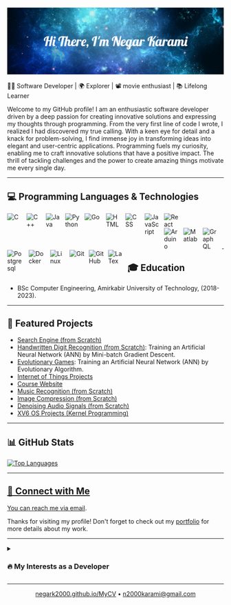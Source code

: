 <!--# ❄️ Hi there, I'm Negar! 👋-->
![❄️ Hi there, I'm Negar!👋](https://github.com/negarK2000/negarK2000/blob/main/intro.png)

<!-- Introduction -->
👩‍💻 Software Developer | 🌍 Explorer | 📽️ movie enthusiast | 📚 Lifelong Learner

Welcome to my GitHub profile! I am an enthusiastic software developer driven by a deep passion for creating innovative solutions and expressing my thoughts through programming. From the very first line of code I wrote, I realized I had discovered my true calling. With a keen eye for detail and a knack for problem-solving, I find immense joy in transforming ideas into elegant and user-centric applications. Programming fuels my curiosity, enabling me to craft innovative solutions that have a positive impact. The thrill of tackling challenges and the power to create amazing things motivate me every single day.

---

<!-- Skills -->
## 💻 Programming Languages & Technologies

  <img align="left" alt="C" width="35px" style="padding-right:10px;" src="https://cdn.jsdelivr.net/gh/devicons/devicon/icons/c/c-original.svg"/>
  <img align="left" alt="C++" width="35px" style="padding-right:10px;" src="https://cdn.jsdelivr.net/gh/devicons/devicon/icons/cplusplus/cplusplus-line.svg"/>
  <img align="left" alt="Java" width="35px" style="padding-right:10px;" src="https://cdn.jsdelivr.net/gh/devicons/devicon/icons/java/java-original.svg"/>
  <img align="left" alt="Python" width="35px" style="padding-right:10px;" src="https://cdn.jsdelivr.net/gh/devicons/devicon/icons/python/python-plain.svg" />
  <img align="left" alt="Go" width="40px" style="padding-right:10px;" src="https://cdn.jsdelivr.net/gh/devicons/devicon/icons/go/go-original.svg"/>
  <img align="left" alt="HTML" width="35px" style="padding-right:10px;" src="https://cdn.jsdelivr.net/gh/devicons/devicon/icons/html5/html5-plain.svg" />
  <img align="left" alt="CSS" width="35px" style="padding-right:10px;" src="https://cdn.jsdelivr.net/gh/devicons/devicon/icons/css3/css3-plain.svg" />
  <img align="left" alt="JavaScript" width="35px" style="padding-right:10px;" src="https://cdn.jsdelivr.net/gh/devicons/devicon/icons/javascript/javascript-plain.svg" />
  <img align="left" alt="React" width="35px" style="padding-right:10px;" src="https://cdn.jsdelivr.net/gh/devicons/devicon/icons/react/react-original.svg" />

  <br />
  <br />

  <img align="left" alt="Arduino" width="35px" style="padding-right:10px;" src="https://cdn.jsdelivr.net/gh/devicons/devicon/icons/arduino/arduino-original-wordmark.svg" />
  <img align="left" alt="Matlab" width="35px" style="padding-right:10px;" src="https://cdn.jsdelivr.net/gh/devicons/devicon/icons/matlab/matlab-original.svg" />
  <img align="left" alt="GraphQL" width="35px" style="padding-right:10px;" src="https://cdn.jsdelivr.net/gh/devicons/devicon/icons/graphql/graphql-plain-wordmark.svg" />
  <img align="left" alt="Postgresql" width="40px" style="padding-right:10px;" src="https://cdn.jsdelivr.net/gh/devicons/devicon/icons/postgresql/postgresql-original-wordmark.svg" />
  <img align="left" alt="Docker" width="40px" style="padding-right:10px;" src="https://cdn.jsdelivr.net/gh/devicons/devicon/icons/docker/docker-original.svg" />
  <img align="left" alt="Linux" width="35px" style="padding-right:10px;" src="https://cdn.jsdelivr.net/gh/devicons/devicon/icons/linux/linux-original.svg" />
  <img align="left" alt="Git" width="35px" style="padding-right:10px;" src="https://cdn.jsdelivr.net/gh/devicons/devicon/icons/git/git-original.svg" />
  <img align="left" alt="GitHub" width="35px" style="padding-right:10px;" src="https://cdn.jsdelivr.net/gh/devicons/devicon/icons/github/github-original.svg" />
  <img align="left" alt="LaTex" width="35px" style="padding-right:10px;" src="https://cdn.jsdelivr.net/gh/devicons/devicon/icons/latex/latex-original.svg" />
  
<br />
<br />
  
---

## 🎓 Education

- BSc Computer Engineering, Amirkabir University of Technology, (2018-2023).

---

<!-- Projects -->
## 🚀 Featured Projects

- [Search Engine (from Scratch)](https://github.com/negarK2000/InformationRetrievalSystem)
- [Handwritten Digit Recognition (from Scratch)](https://github.com/negarK2000/ComputationalIntelligence/tree/master/HandwrittenDigitRecognition): Training an Artificial Neural Network (ANN) by Mini-batch Gradient Descent.
- [Evolutionary Games](https://github.com/negarK2000/ComputationalIntelligence/tree/master/EvolutionaryGames): Training an Artificial Neural Network (ANN) by Evolutionary Algorithm.
- [Internet of Things Projects](https://github.com/negarK2000/IoT)
- [Course Website](https://github.com/negarK2000/InternetEngineering/tree/main/InternetEngineeringCourseWebpage)
- [Music Recognition (from Scratch)](https://github.com/negarK2000/SignalsAndSystems/tree/master/MusicRecognitionSystem)
- [Image Compression (from Scratch)](https://github.com/negarK2000/AppliedLinearAlgebra/tree/master/ImageCompression)
- [Denoising Audio Signals (from Scratch)](https://github.com/negarK2000/AppliedLinearAlgebra/tree/master/DenoisingAudioSignals)
- [XV6 OS Projects (Kernel Programming)](https://github.com/negarK2000/XV6)

---

<!-- GitHub Stats -->
## 📊 GitHub Stats
<!--
<a href="https://github.com/negarK2000">
  <img align="center" src="https://github-readme-stats.vercel.app/api?username=negarK2000&show_icons=true&theme=dark&hide_border=true" alt="GitHub Stats" />
</a>
-->

  <a href="https://github.com/negarK2000">
  <img align="center" src="https://github-readme-stats.vercel.app/api/top-langs/?username=negarK2000&hide_progress=true&layout=compact&theme=neon&hide_border=true" alt="Top Languages" />

---

<!-- Connect with Me -->
## 🤝 Connect with Me

<!--[![Portfolio](https://img.shields.io/badge/yourwebsite.com-%230077B5.svg?&style=flat&logo=google-chrome&logoColor=white)]()
[![Gmail](https://img.shields.io/badge/Gmail-%230077B5.svg?&style=flat&logo=google-chrome&logoColor=white)](n2000karami@gmail.com)
[![GitHub](https://img.shields.io/badge/GitHub-%23181717.svg?&style=flat&logo=github&logoColor=white)](https://github.com/negarK2000)
-->
You can reach me via [email](mailto:n2000karami@gmail.com). 
<!-- or connect with me on [LinkedIn](https://www.linkedin.com/in/yourname). Let's have a chat and discuss our shared interests! -->
Thanks for visiting my profile! Don't forget to check out my [portfolio](https://negark2000.github.io/MyCV) for more details about my work.

---

<!-- Other Sections (Optional) -->
<details>
 <summary><h3>🔥 My Interests as a Developer</h3></summary>
I thrive on constant learning and the challenges that come with this dynamic field. While I have a wide range of knowledge in computer engineering and science, my primary focus has been on Software Engineering and Development, Web Development, Computer Networks and Communication, Embedded Systems, and Internet of Things (IoT). Recently, I have become interested in learning more about Game Development. I believe in writing clean, maintainable code and enjoy finding elegant solutions to intricate problems.

I'm excited to collaborate, tackle new projects, and contribute to the ever-evolving tech landscape. Let's connect and embark on this amazing journey together!
</details>
  
<!-- Footer -->
<hr>
<p align="center">
  <a href="https://negark2000.github.io/MyCV">negark2000.github.io/MyCV</a> •
  <a href="mailto:n2000karami@gmail.com">n2000karami@gmail.com</a>
</p>
